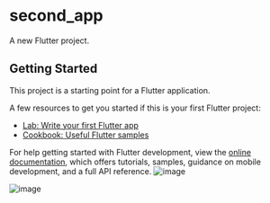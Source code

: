 # second_app

A new Flutter project.

## Getting Started

This project is a starting point for a Flutter application.

A few resources to get you started if this is your first Flutter project:

- [Lab: Write your first Flutter app](https://docs.flutter.dev/get-started/codelab)
- [Cookbook: Useful Flutter samples](https://docs.flutter.dev/cookbook)

For help getting started with Flutter development, view the
[online documentation](https://docs.flutter.dev/), which offers tutorials,
samples, guidance on mobile development, and a full API reference.
![image](https://github.com/user-attachments/assets/14edf048-c812-44ec-bdc2-eaf32f397de8)

![image](https://github.com/user-attachments/assets/3132a931-aca4-45ef-88d6-567a44d0689c)

